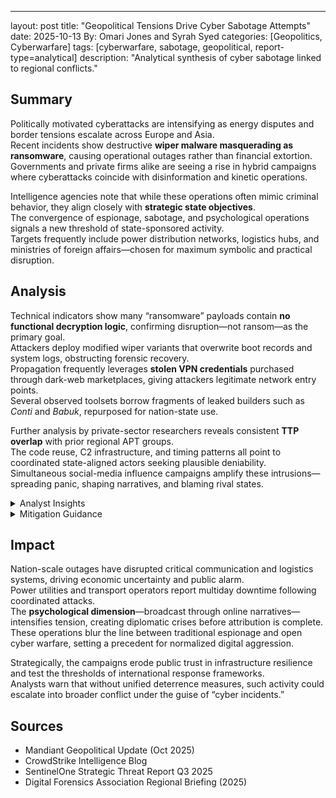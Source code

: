 ---
layout: post
title: "Geopolitical Tensions Drive Cyber Sabotage Attempts"
date: 2025-10-13
By: Omari Jones and Syrah Syed
categories: [Geopolitics, Cyberwarfare]
tags: [cyberwarfare, sabotage, geopolitical, report-type=analytical]
description: "Analytical synthesis of cyber sabotage linked to regional conflicts."

## Summary
Politically motivated cyberattacks are intensifying as energy disputes and border tensions escalate across Europe and Asia.  
Recent incidents show destructive **wiper malware masquerading as ransomware**, causing operational outages rather than financial extortion.  
Governments and private firms alike are seeing a rise in hybrid campaigns where cyberattacks coincide with disinformation and kinetic operations.  

Intelligence agencies note that while these operations often mimic criminal behavior, they align closely with **strategic state objectives**.  
The convergence of espionage, sabotage, and psychological operations signals a new threshold of state-sponsored activity.  
Targets frequently include power distribution networks, logistics hubs, and ministries of foreign affairs—chosen for maximum symbolic and practical disruption.

## Analysis
Technical indicators show many “ransomware” payloads contain **no functional decryption logic**, confirming disruption—not ransom—as the primary goal.  
Attackers deploy modified wiper variants that overwrite boot records and system logs, obstructing forensic recovery.  
Propagation frequently leverages **stolen VPN credentials** purchased through dark-web marketplaces, giving attackers legitimate network entry points.  
Several observed toolsets borrow fragments of leaked builders such as *Conti* and *Babuk*, repurposed for nation-state use.  

Further analysis by private-sector researchers reveals consistent **TTP overlap** with prior regional APT groups.  
The code reuse, C2 infrastructure, and timing patterns all point to coordinated state-aligned actors seeking plausible deniability.  
Simultaneous social-media influence campaigns amplify these intrusions—spreading panic, shaping narratives, and blaming rival states.

<details><summary>Analyst Insights</summary>

- Attribution remains circumstantial but consistent with known state patterns  
- Coordination with propaganda and media manipulation observed  
- Command infrastructure overlaps with historic APT operations  
- Deployment aligned with real-world political flashpoints  
- Targeting emphasizes visibility over stealth to maximize geopolitical signaling  

</details>

<details><summary>Mitigation Guidance</summary>

- Prioritize multifactor authentication on all remote-access VPNs  
- Conduct tabletop exercises simulating wiper outbreaks  
- Maintain offline backups and segregated recovery domains  
- Implement network segmentation between IT and OT assets  
- Establish rapid-response channels with regional CERT authorities  

</details>

## Impact
Nation-scale outages have disrupted critical communication and logistics systems, driving economic uncertainty and public alarm.  
Power utilities and transport operators report multiday downtime following coordinated attacks.  
The **psychological dimension**—broadcast through online narratives—intensifies tension, creating diplomatic crises before attribution is complete.  
These operations blur the line between traditional espionage and open cyber warfare, setting a precedent for normalized digital aggression.  

Strategically, the campaigns erode public trust in infrastructure resilience and test the thresholds of international response frameworks.  
Analysts warn that without unified deterrence measures, such activity could escalate into broader conflict under the guise of “cyber incidents.”

## Sources
- Mandiant Geopolitical Update (Oct 2025)  
- CrowdStrike Intelligence Blog  
- SentinelOne Strategic Threat Report Q3 2025  
- Digital Forensics Association Regional Briefing (2025)
